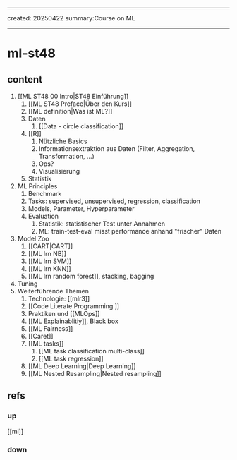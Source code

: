 ___
created: 20250422
summary:Course on ML
___

# ml-st48

## content

1. [[ML ST48 00 Intro|ST48 Einführung]]
	1. [[ML ST48 Preface|Über den Kurs]] 
	2. [[ML definition|Was ist ML?]]
	3. Daten
		1. [[Data - circle classification]]
	4. [[R]]
		1. Nützliche Basics
		2. Informationsextraktion aus Daten (Filter, Aggregation, Transformation, ...)
		3. Ops? 
		4. Visualisierung
	5. Statistik
2. ML Principles
	1. Benchmark
	2. Tasks: supervised, unsupervised, regression, classification
	3. Models, Parameter, Hyperparameter
	4. Evaluation
		1. Statistik: statistischer Test unter Annahmen
		2. ML: train-test-eval misst performance anhand "frischer" Daten
3. Model Zoo
	1. [[CART|CART]]
	2. [[ML lrn NB]]
	3. [[ML lrn SVM]] 
	4. [[ML lrn KNN]] 
	5. [[ML lrn random forest]], stacking, bagging
4. Tuning
5. Weiterführende Themen
	1. Technologie: [[mlr3]]
	2. [[Code Literate Programming ]]
	3. Praktiken und [[MLOps]]
	4. [[ML Explainablitiy]], Black box
	5. [[ML Fairness]]
	6. [[Caret]]
	7. [[ML tasks]]
		1. [[ML task classification multi-class]]
		2. [[ML task regression]]
	8. [[ML Deep Learning|Deep Learning]]
	9. [[ML Nested Resampling|Nested resampling]]

## refs

### up

[[ml]]

### down